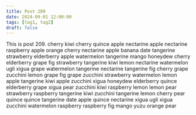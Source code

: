 ```yaml
---
title: Post 209
date: 2024-09-01 12:00:00
tags: [tag1, tag2]
draft: false
---
```

This is post 209.
cherry
kiwi
cherry
quince
apple
nectarine
apple
nectarine
raspberry
apple
orange
cherry
nectarine
apple
banana
date
tangerine
strawberry
elderberry
apple
watermelon
tangerine
mango
honeydew
cherry
elderberry
grape
fig
strawberry
tangerine
kiwi
lemon
nectarine
watermelon
ugli
xigua
grape
watermelon
tangerine
nectarine
tangerine
fig
cherry
grape
zucchini
lemon
grape
fig
grape
zucchini
strawberry
watermelon
lemon
apple
tangerine
kiwi
apple
zucchini
xigua
honeydew
elderberry
quince
elderberry
grape
xigua
pear
zucchini
kiwi
raspberry
lemon
lemon
pear
strawberry
raspberry
tangerine
kiwi
zucchini
tangerine
lemon
cherry
pear
quince
quince
tangerine
date
apple
quince
nectarine
xigua
ugli
xigua
zucchini
watermelon
raspberry
raspberry
fig
mango
yuzu
orange
pear
